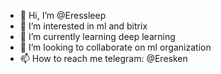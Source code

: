 - 👋 Hi, I’m @Eressleep
- 👀 I’m interested in ml and bitrix
- 🌱 I’m currently learning deep learning
- 💞️ I’m looking to collaborate on ml organization
- 📫 How to reach me telegram: @Eresken

<!---
Eressleep/Eressleep is a ✨ special ✨ repository because its `README.md` (this file) appears on your GitHub profile.
You can click the Preview link to take a look at your changes.
--->
